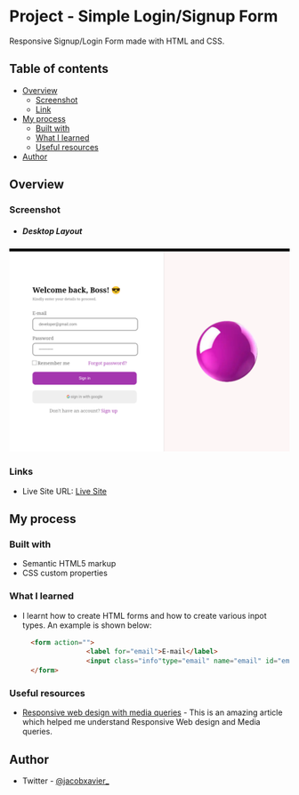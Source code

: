 # Project - Simple Login/Signup Form


Responsive Signup/Login Form made with HTML and CSS.

## Table of contents

- [Overview](#overview)
  - [Screenshot](#screenshot)
  - [Link](#link)
- [My process](#my-process)
  - [Built with](#built-with)
  - [What I learned](#what-i-learned)
  - [Useful resources](#useful-resources)
- [Author](#author)



## Overview


### Screenshot

  - ##### Desktop Layout

![](images/screenshot_1.png)



### Links

- Live Site URL: [ Live Site ](https://jacbfrancis.github.io/Sign-up-page/)


## My process

### Built with

- Semantic HTML5 markup
- CSS custom properties


### What I learned

- I learnt how to create HTML forms and how to create various inpot types. An example is shown below:

    ```html
      <form action="">
                    <label for="email">E-mail</label>
                    <input class="info"type="email" name="email" id="email" placeholder="developer@gmail.com" />
      </form>
    ```


### Useful resources

- [Responsive web design with media queries](https://www.w3schools.com/css/css_rwd_mediaqueries.asp) - This is an amazing article which helped me understand Responsive Web design and Media queries.


## Author

- Twitter - [@jacobxavier_](https://twitter.com/jacobxavier_?t=YdJHQngdQYJVbC7mWspqDg&s=08)

